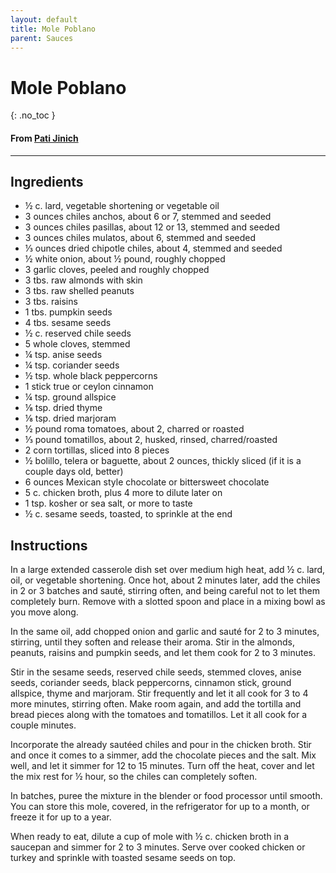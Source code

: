 ```yaml
---
layout: default
title: Mole Poblano
parent: Sauces
---
```


# Mole Poblano
{: .no_toc }
#### From <a href = "https://patijinich.com/mole_poblano_de_los_angeles/">Pati Jinich</a>
---

## Ingredients
<ul>
	<li>½ c. lard, vegetable shortening or vegetable oil</li>
	<li>3 ounces chiles anchos, about 6 or 7, stemmed and seeded</li>
	<li>3 ounces chiles pasillas, about 12 or 13, stemmed and seeded</li>
	<li>3 ounces chiles mulatos, about 6, stemmed and seeded</li>
	<li>⅓ ounces dried chipotle chiles, about 4, stemmed and seeded</li>
	<li>½ white onion, about ½ pound, roughly chopped</li>
	<li>3 garlic cloves, peeled and roughly chopped</li>
	<li>3 tbs. raw almonds with skin</li>
	<li>3 tbs. raw shelled peanuts</li>
	<li>3 tbs. raisins</li>
	<li>1 tbs. pumpkin seeds</li>
	<li>4 tbs. sesame seeds</li>
	<li>½ c. reserved chile seeds</li>
	<li>5 whole cloves, stemmed</li>
	<li>¼ tsp. anise seeds</li>
	<li>¼ tsp. coriander seeds</li>
	<li>½ tsp. whole black peppercorns</li>
	<li>1 stick true or ceylon cinnamon</li>
	<li>¼ tsp. ground allspice</li>
	<li>⅛ tsp. dried thyme</li>
	<li>⅛ tsp. dried marjoram</li>
	<li>½ pound roma tomatoes, about 2, charred or roasted</li>
	<li>⅓ pound tomatillos, about 2, husked, rinsed, charred/roasted</li>
	<li>2 corn tortillas, sliced into 8 pieces</li>
	<li>½ bolillo, telera or baguette, about 2 ounces, thickly sliced (if it is a couple days old, better)</li>
	<li>6 ounces Mexican style chocolate or bittersweet chocolate</li>
	<li>5 c. chicken broth, plus 4 more to dilute later on</li>
	<li>1 tsp. kosher or sea salt, or more to taste</li>
	<li>½ c. sesame seeds, toasted, to sprinkle at the end</li>
</ul>

## Instructions
In a large extended casserole dish set over medium high heat, add ½ c. lard, oil, or vegetable shortening. Once hot, about 2 minutes later, add the chiles in 2 or 3 batches and sauté, stirring often, and being careful not to let them completely burn. Remove with a slotted spoon and place in a mixing bowl as you move along.

In the same oil, add chopped onion and garlic and sauté for 2 to 3 minutes, stirring, until they soften and release their aroma. Stir in the almonds, peanuts, raisins and pumpkin seeds, and let them cook for 2 to 3 minutes.

Stir in the sesame seeds, reserved chile seeds, stemmed cloves, anise seeds, coriander seeds, black peppercorns, cinnamon stick, ground allspice, thyme and marjoram. Stir frequently and let it all cook for 3 to 4 more minutes, stirring often. Make room again, and add the tortilla and bread pieces along with the tomatoes and tomatillos. Let it all cook for a couple minutes.

Incorporate the already sautéed chiles and pour in the chicken broth. Stir and once it comes to a simmer, add the chocolate pieces and the salt. Mix well, and let it simmer for 12 to 15 minutes. Turn off the heat, cover and let the mix rest for ½ hour, so the chiles can completely soften.

In batches, puree the mixture in the blender or food processor until smooth. You can store this mole, covered, in the refrigerator for up to a month, or freeze it for up to a year.

When ready to eat, dilute a cup of mole with ½ c. chicken broth in a saucepan and simmer for 2 to 3 minutes. Serve over cooked chicken or turkey and sprinkle with toasted sesame seeds on top.

